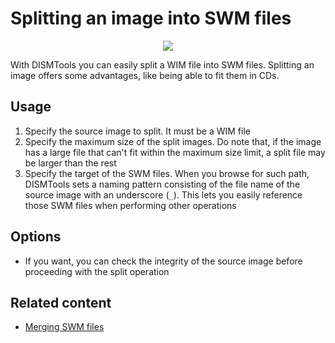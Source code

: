 # Splitting an image into SWM files

<p align="center">
	<img src="../../../res/img_tasks/mgmt/split_image.png" />
</p>

With DISMTools you can easily split a WIM file into SWM files. Splitting an image offers some advantages, like being able to fit them in CDs.

## Usage

1. Specify the source image to split. It must be a WIM file
2. Specify the maximum size of the split images. Do note that, if the image has a large file that can't fit within the maximum size limit, a split file may be larger than the rest
3. Specify the target of the SWM files. When you browse for such path, DISMTools sets a naming pattern consisting of the file name of the source image with an underscore (`_`). This lets you easily reference those SWM files when performing other operations

## Options

- If you want, you can check the integrity of the source image before proceeding with the split operation

## Related content

- [Merging SWM files](../../tools/swm2wim)